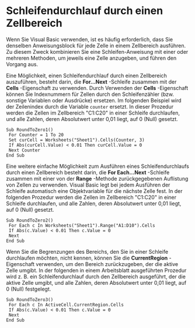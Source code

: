 
# Schleifendurchlauf durch einen Zellbereich

Wenn Sie Visual Basic verwenden, ist es häufig erforderlich, dass Sie denselben Anweisungsblock für jede Zelle in einem Zellbereich ausführen. Zu diesem Zweck kombinieren Sie eine Schleifen-Anweisung mit einer oder mehreren Methoden, um jeweils eine Zelle anzugeben, und führen den Vorgang aus.

Eine Möglichkeit, einen Schleifendurchlauf durch einen Zellbereich auszuführen, besteht darin, die  **For...Next** -Schleife zusammen mit der **Cells** -Eigenschaft zu verwenden. Durch Verwenden der **Cells** -Eigenschaft können Sie Indexnummern für Zellen durch den Schleifenzähler (bzw. sonstige Variablen oder Ausdrücke) ersetzen. Im folgenden Beispiel wird der Zeilenindex durch die Variable `counter` ersetzt. In dieser Prozedur werden die Zellen im Zellbereich "C1:C20" in einer Schleife durchlaufen, und alle Zahlen, deren Absolutwert unter 0,01 liegt, auf 0 (Null) gesetzt.



```
Sub RoundToZero1() 
 For Counter = 1 To 20 
 Set curCell = Worksheets("Sheet1").Cells(Counter, 3) 
 If Abs(curCell.Value) < 0.01 Then curCell.Value = 0 
 Next Counter 
End Sub
```

Eine weitere einfache Möglichkeit zum Ausführen eines Schleifendurchlaufs durch einen Zellbereich besteht darin, die  **For Each...Next** -Schleife zusammen mit einer von der **Range** -Methode zurückgegebenen Auflistung von Zellen zu verwenden. Visual Basic legt bei jedem Ausführen der Schleife automatisch eine Objektvariable für die nächste Zelle fest. In der folgenden Prozedur werden die Zellen im Zellbereich "C1:C20" in einer Schleife durchlaufen, und alle Zahlen, deren Absolutwert unter 0,01 liegt, auf 0 (Null) gesetzt.



```
Sub RoundToZero2() 
 For Each c In Worksheets("Sheet1").Range("A1:D10").Cells 
 If Abs(c.Value) < 0.01 Then c.Value = 0 
 Next 
End Sub
```

Wenn Sie die Begrenzungen des Bereichs, den Sie in einer Schleife durchlaufen möchten, nicht kennen, können Sie die  **CurrentRegion** -Eigenschaft verwenden, um den Bereich zurückzugeben, der die aktive Zelle umgibt. In der folgenden in einem Arbeitsblatt ausgeführten Prozedur wird z. B. ein Schleifendurchlauf durch den Zellbereich ausgeführt, der die aktive Zelle umgibt, und alle Zahlen, deren Absolutwert unter 0,01 liegt, auf 0 (Null) festgelegt.



```
Sub RoundToZero3() 
 For Each c In ActiveCell.CurrentRegion.Cells 
 If Abs(c.Value) < 0.01 Then c.Value = 0 
 Next 
End Sub
```

